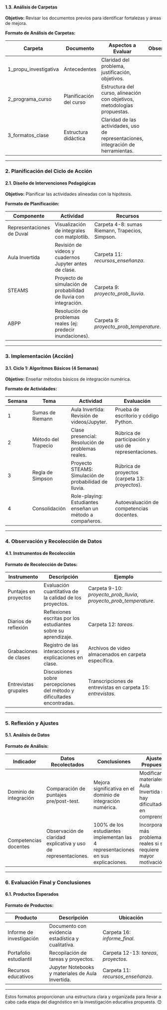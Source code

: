 
#### **1.3. Análisis de Carpetas**
**Objetivo:** Revisar los documentos previos para identificar fortalezas y áreas de mejora.

**Formato de Análisis de Carpetas:**

| **Carpeta**               | **Documento**                          | **Aspectos a Evaluar**                                                                 | **Observaciones** |
|---------------------------|----------------------------------------|---------------------------------------------------------------------------------------|-------------------|
| 1_propu_investigativa     | Antecedentes                          | Claridad del problema, justificación, objetivos.                                       |                   |
| 2_programa_curso          | Planificación del curso                | Estructura del curso, alineación con objetivos, metodologías propuestas.               |                   |
| 3_formatos_clase          | Estructura didáctica                  | Claridad de las actividades, uso de representaciones, integración de herramientas.     |                   |

---

### **2. Planificación del Ciclo de Acción**

#### **2.1. Diseño de Intervenciones Pedagógicas**
**Objetivo:** Planificar las actividades alineadas con la hipótesis.

**Formato de Planificación:**

| **Componente**            | **Actividad**                                                                 | **Recursos**                                                                 | **Fecha**         |
|---------------------------|-------------------------------------------------------------------------------|------------------------------------------------------------------------------|-------------------|
| Representaciones de Duval  | Visualización de integrales con matplotlib.                                   | Carpeta 4-8: sumas Riemann, Trapecios, Simpson.                              | Semana 1          |
| Aula Invertida             | Revisión de videos y cuadernos Jupyter antes de clase.                        | Carpeta 11: *recursos_enseñanza*.                                           | Semana 2          |
| STEAMS                    | Proyecto de simulación de probabilidad de lluvia con integración.             | Carpeta 9: *proyecto_prob_lluvia*.                                          | Semana 3          |
| ABPP                      | Resolución de problemas reales (ej: predecir inundaciones).                   | Carpeta 9: *proyecto_prob_temperature*.                                     | Semana 4          |

---

### **3. Implementación (Acción)**

#### **3.1. Ciclo 1: Algoritmos Básicos (4 Semanas)**
**Objetivo:** Enseñar métodos básicos de integración numérica.

**Formato de Actividades:**

| **Semana** | **Tema**               | **Actividad**                                                                 | **Evaluación**                                                                 |
|------------|------------------------|-------------------------------------------------------------------------------|--------------------------------------------------------------------------------|
| 1          | Sumas de Riemann       | Aula Invertida: Revisión de videos/Jupyter.                                   | Prueba de escritorio y código Python.                                          |
| 2          | Método del Trapecio    | Clase presencial: Resolución de problemas reales.                             | Rúbrica de participación y uso de representaciones.                            |
| 3          | Regla de Simpson       | Proyecto STEAMS: Simulación de probabilidad de lluvia.                        | Rúbrica de proyectos (carpeta 13: *proyectos*).                                |
| 4          | Consolidación          | Role-playing: Estudiantes enseñan un método a compañeros.                     | Autoevaluación de competencias docentes.                                       |

---

### **4. Observación y Recolección de Datos**

#### **4.1. Instrumentos de Recolección**
**Formato de Recolección de Datos:**

| **Instrumento**           | **Descripción**                                                                 | **Ejemplo**                                                                 |
|---------------------------|---------------------------------------------------------------------------------|-----------------------------------------------------------------------------|
| Puntajes en proyectos     | Evaluación cuantitativa de la calidad de los proyectos.                         | Carpeta 9-10: *proyecto_prob_lluvia*, *proyecto_prob_temperature*.          |
| Diarios de reflexión      | Reflexiones escritas por los estudiantes sobre su aprendizaje.                  | Carpeta 12: *tareas*.                                                      |
| Grabaciones de clases     | Registro de las interacciones y explicaciones en clase.                         | Archivos de video almacenados en carpeta específica.                        |
| Entrevistas grupales      | Discusiones sobre percepciones del método y dificultades encontradas.           | Transcripciones de entrevistas en carpeta 15: *entrevistas*.                |

---

### **5. Reflexión y Ajustes**

#### **5.1. Análisis de Datos**
**Formato de Análisis:**

| **Indicador**             | **Datos Recolectados**                                                         | **Conclusiones**                                                            | **Ajustes Propuestos**                                                     |
|---------------------------|--------------------------------------------------------------------------------|-----------------------------------------------------------------------------|-----------------------------------------------------------------------------|
| Dominio de integración    | Comparación de puntajes pre/post-test.                                         | Mejora significativa en el dominio de integración numérica.                  | Modificar materiales de Aula Invertida si hay dificultades en comprensión.  |
| Competencias docentes     | Observación de claridad explicativa y uso de representaciones.                 | 100% de los estudiantes implementan las 4 representaciones en sus explicaciones. | Incorporar más problemas reales si se requiere mayor motivación.            |

---

### **6. Evaluación Final y Conclusiones**

#### **6.1. Productos Esperados**
**Formato de Productos:**

| **Producto**              | **Descripción**                                                                 | **Ubicación**                                                               |
|---------------------------|---------------------------------------------------------------------------------|-----------------------------------------------------------------------------|
| Informe de investigación  | Documento con evidencia estadística y cualitativa.                              | Carpeta 16: *informe_final*.                                               |
| Portafolio estudiantil    | Recopilación de tareas y proyectos.                                             | Carpeta 12-13: *tareas*, *proyectos*.                                      |
| Recursos educativos       | Jupyter Notebooks y materiales de Aula Invertida.                               | Carpeta 11: *recursos_enseñanza*.                                          |

---

Estos formatos proporcionan una estructura clara y organizada para llevar a cabo cada etapa del diagnóstico en la investigación educativa propuesta. 😊